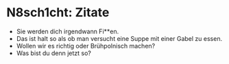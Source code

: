 # N8sch1cht: Zitate

- Sie werden dich irgendwann Fi**en.
- Das ist halt so als ob man versucht eine Suppe mit einer Gabel zu essen.
- Wollen wir es richtig oder Brühpolnisch machen?
- Was bist du denn jetzt so?